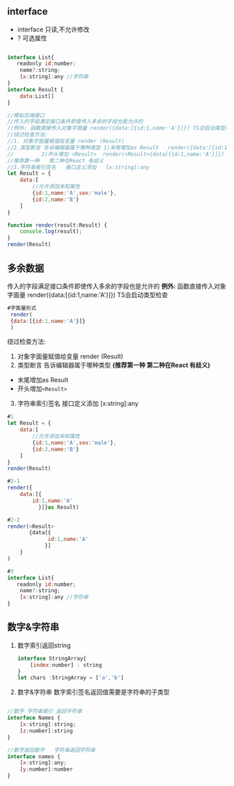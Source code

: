 # 

## interface

- interface  只读,不允许修改
- ? 可选属性

``` js

interface List{
   readonly id:number;
    name?:string;
    [x:string]:any //字符串
}
interface Result {
    data:List[]
}

//模拟后端接口
//传入的字段满足接口条件即使传入多余的字段也是允许的
//例外: 函数直接传入对象字面量 render({data:[{id:1,name:'A'}]}) TS会启动类型检查
//绕过检查方法:
//1. 对象字面量赋值给变量 render (Result)
//2.类型断言 告诉编辑器属于哪种类型 1)末尾增加as Result   render({data:[{id:1,name:'A'}]}as Result)
//         2)开头增加 <Result>  render(<Result>{data[{id:1,name:'A'}]})
//推荐第一种   第二种在React 有歧义
//3.字符串索引签名   接口定义添加   [x:string]:any
let Result = {
    data:[
        //允许添加未知属性
        {id:1,name:'A',sex:'male'},
        {id:2,name:'B'}
    ]
}

function render(result:Result) {
    console.log(result);
}
render(Result)


```

## 多余数据

传入的字段满足接口条件即使传入多余的字段也是允许的
**例外:** 函数直接传入对象字面量 render({data:[{id:1,name:'A'}]}) TS会启动类型检查

```js
#字面量形式
 render(
 {data:[{id:1,name:'A'}]}
 )
```



绕过检查方法:

1. 对象字面量赋值给变量 render (Result)
2. 类型断言 告诉编辑器属于哪种类型 **(推荐第一种   第二种在React 有歧义)**

- 末尾增加as Result  
- 开头增加` <Result>  `

3. 字符串索引签名   接口定义添加   [x:string]:any

```js
#1
let Result = {
    data:[
        //允许添加未知属性
        {id:1,name:'A',sex:'male'},
        {id:2,name:'B'}
    ]
}
render(Result)

#2-1
render({
    data:[{
        id:1,name:'A'
          }]}as Result)

#2-2
render(<Result>
       {data[{
             id:1,name:'A'
            }]
    }
)

#3
interface List{
   readonly id:number;
    name?:string;
    [x:string]:any //字符串
}
```

## 数字&字符串

1. 数字索引返回string

   ```js
   interface StringArray{
       [index:number] : string
   }
   let chars :StringArray = ['a','b']
   ```

2. 数字&字符串
    数字索引签名返回值需要是字符串的子类型 

```js

//数字 字符串索引 返回字符串
interface Names {
    [x:string]:string;
    [z:number]:string
}

//数字返回数字   字符串返回字符串
interface names {
    [x:string]:any;
    [y:number]:number
}
```

